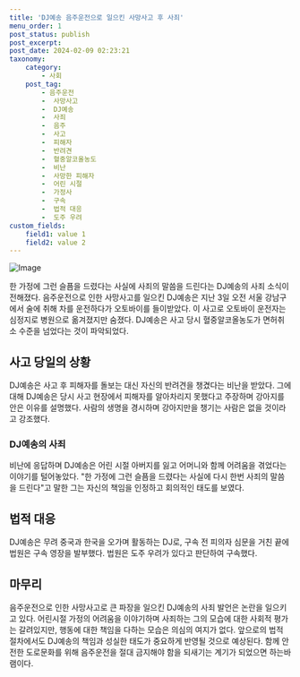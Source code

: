 ```yaml
---
title: 'DJ예송 음주운전으로 일으킨 사망사고 후 사죄'
menu_order: 1
post_status: publish
post_excerpt: 
post_date: 2024-02-09 02:23:21
taxonomy:
    category:
        - 사회
    post_tag:
        - 음주운전
        -  사망사고
        -  DJ예송
        -  사죄
        -  음주
        -  사고
        -  피해자
        -  반려견
        -  혈중알코올농도
        -  비난
        -  사망한 피해자
        -  어린 시절
        -  가정사
        -  구속
        -  법적 대응
        -  도주 우려
custom_fields:
    field1: value 1
    field2: value 2
---
```


![Image](https://imgnews.pstatic.net/image/119/2024/02/08/0002798093_001_20240208094403507.jpeg?type=w647)

한 가정에 그런 슬픔을 드렸다는 사실에 사죄의 말씀을 드린다는 DJ예송의 사죄 소식이 전해졌다. 음주운전으로 인한 사망사고를 일으킨 DJ예송은 지난 3일 오전 서울 강남구에서 술에 취해 차를 운전하다가 오토바이를 들이받았다. 이 사고로 오토바이 운전자는 심정지로 병원으로 옮겨졌지만 숨졌다. DJ예송은 사고 당시 혈중알코올농도가 면허취소 수준을 넘었다는 것이 파악되었다.
## 사고 당일의 상황
DJ예송은 사고 후 피해자를 돌보는 대신 자신의 반려견을 챙겼다는 비난을 받았다. 그에 대해 DJ예송은 당시 사고 현장에서 피해자를 알아차리지 못했다고 주장하며 강아지를 안은 이유를 설명했다. 사람의 생명을 경시하며 강아지만을 챙기는 사람은 없을 것이라고 강조했다.
### DJ예송의 사죄
비난에 응답하며 DJ예송은 어린 시절 아버지를 잃고 어머니와 함께 어려움을 겪었다는 이야기를 털어놓았다. "한 가정에 그런 슬픔을 드렸다는 사실에 다시 한번 사죄의 말씀을 드린다"고 말한 그는 자신의 책임을 인정하고 회의적인 태도를 보였다.
## 법적 대응
DJ예송은 무려 중국과 한국을 오가며 활동하는 DJ로, 구속 전 피의자 심문을 거친 끝에 법원은 구속 영장을 발부했다. 법원은 도주 우려가 있다고 판단하여 구속했다.
## 마무리
음주운전으로 인한 사망사고로 큰 파장을 일으킨 DJ예송의 사죄 발언은 논란을 일으키고 있다. 어린시절 가정의 어려움을 이야기하며 사죄하는 그의 모습에 대한 사회적 평가는 갈려있지만, 행동에 대한 책임을 다하는 모습은 의심의 여지가 없다. 앞으로의 법적 절차에서도 DJ예송의 책임과 성실한 태도가 중요하게 반영될 것으로 예상된다. 함께 안전한 도로문화를 위해 음주운전을 절대 금지해야 함을 되새기는 계기가 되었으면 하는바램이다.
